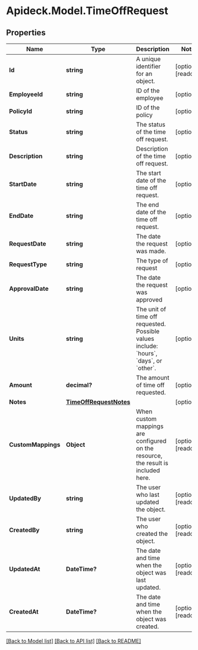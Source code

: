 # Apideck.Model.TimeOffRequest

## Properties

Name | Type | Description | Notes
------------ | ------------- | ------------- | -------------
**Id** | **string** | A unique identifier for an object. | [optional] [readonly] 
**EmployeeId** | **string** | ID of the employee | [optional] 
**PolicyId** | **string** | ID of the policy | [optional] 
**Status** | **string** | The status of the time off request. | [optional] 
**Description** | **string** | Description of the time off request. | [optional] 
**StartDate** | **string** | The start date of the time off request. | [optional] 
**EndDate** | **string** | The end date of the time off request. | [optional] 
**RequestDate** | **string** | The date the request was made. | [optional] 
**RequestType** | **string** | The type of request | [optional] 
**ApprovalDate** | **string** | The date the request was approved | [optional] 
**Units** | **string** | The unit of time off requested. Possible values include: &#x60;hours&#x60;, &#x60;days&#x60;, or &#x60;other&#x60;. | [optional] 
**Amount** | **decimal?** | The amount of time off requested. | [optional] 
**Notes** | [**TimeOffRequestNotes**](TimeOffRequestNotes.md) |  | [optional] 
**CustomMappings** | **Object** | When custom mappings are configured on the resource, the result is included here. | [optional] [readonly] 
**UpdatedBy** | **string** | The user who last updated the object. | [optional] [readonly] 
**CreatedBy** | **string** | The user who created the object. | [optional] [readonly] 
**UpdatedAt** | **DateTime?** | The date and time when the object was last updated. | [optional] [readonly] 
**CreatedAt** | **DateTime?** | The date and time when the object was created. | [optional] [readonly] 

[[Back to Model list]](../README.md#documentation-for-models) [[Back to API list]](../README.md#documentation-for-api-endpoints) [[Back to README]](../README.md)

